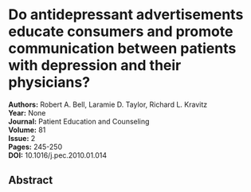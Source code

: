 # Do antidepressant advertisements educate consumers and promote communication between patients with depression and their physicians?

**Authors:** Robert A. Bell, Laramie D. Taylor, Richard L. Kravitz  
**Year:** None  
**Journal:** Patient Education and Counseling  
**Volume:** 81  
**Issue:** 2  
**Pages:** 245-250  
**DOI:** 10.1016/j.pec.2010.01.014  

## Abstract


